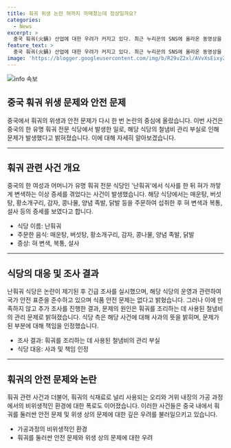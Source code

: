```yaml
---
title: 훠궈 위생 논란 혀까지 까매졌는데 정상일까요?
categories:
  - News
excerpt: >
  중국 훠궈(火鍋) 산업에 대한 우려가 커지고 있다. 최근 누리꾼의 SNS에 올라온 동영상을 통해 중국 항저우의 유명 식당 난훠궈에서 혀가 까맣게 변색하는 사례가 공개되면서 논란이 불거졌다. 추가로 중국 신징바오에서는 오리와 거위 내장의 가공과정에서의 위생 문제가 폭로되었다. 이로 인해 난훠궈는 철냄비 관리의 부실로 문제가 발생했음을 인정하고 사과했으며, 중국의 훠궈 산업 전체에 대한 우려가 높아지고 있다.
feature_text: >
  중국 훠궈(火鍋) 산업에 대한 우려가 커지고 있다. 최근 누리꾼의 SNS에 올라온 동영상을 통해 중국 항저우의 유명 식당 난훠궈에서 혀가 까맣게 변색하는 사례가 공개되면서 논란이 불거졌다. 추가로 중국 신징바오에서는 오리와 거위 내장의 가공과정에서의 위생 문제가 폭로되었다. 이로 인해 난훠궈는 철냄비 관리의 부실로 문제가 발생했음을 인정하고 사과했으며, 중국의 훠궈 산업 전체에 대한 우려가 높아지고 있다.
image: 'https://blogger.googleusercontent.com/img/b/R29vZ2xl/AVvXsEixyZcFfHzMRdzZMjFBmAUKJYCLCGyLL1o632UiGVXcaFdKo_bkvkuCioo0uUKlGfBVcT3P84aROyZIXSBEx3Aw5nCQ3pTgDom1WDC4m8eifvWiAmWEEVb4x6G_l8C0QH225ldMjyaFvpxGEBGNO37VmDTDMHGhJPq73UglMfDca1-0aw/s1600/blogspot.png'
---
```


<p><img src="https://blogger.googleusercontent.com/img/b/R29vZ2xl/AVvXsEixyZcFfHzMRdzZMjFBmAUKJYCLCGyLL1o632UiGVXcaFdKo_bkvkuCioo0uUKlGfBVcT3P84aROyZIXSBEx3Aw5nCQ3pTgDom1WDC4m8eifvWiAmWEEVb4x6G_l8C0QH225ldMjyaFvpxGEBGNO37VmDTDMHGhJPq73UglMfDca1-0aw/s1600/blogspot.png" alt="info 속보" /></p>

<h2 data-ke-size="size26">중국 훠궈 위생 문제와 안전 문제</h2>

<p data-ke-size="size16">중국에서 훠궈의 위생과 안전 문제가 다시 한 번 논란의 중심에 올랐습니다. 이번 사건은 중국의 한 유명 훠궈 전문 식당에서 발생한 일로, 해당 식당의 철냄비 관리 부실로 인해 문제가 발생했다고 밝혀졌습니다. 이에 대해 자세히 알아보겠습니다.</p>

<hr>

<h2 data-ke-size="size24">훠궈 관련 사건 개요</h2>

<p data-ke-size="size16">중국의 한 여성과 어머니가 유명 훠궈 전문 식당인 '난훠궈'에서 식사를 한 뒤 혀가 까맣게 변색하는 이상 증세를 겪었다는 사건이 발생했습니다. 해당 식당에서는 매운탕, 버섯탕, 황소개구리, 감자, 콩나물, 양념 족발, 닭발 등을 주문하여 섭취한 후 혀 변색과 복통, 설사 등의 증세를 보였다고 합니다.</p>

<ul>
<li>식당 이름: 난훠궈</li>
<li>주문한 음식: 매운탕, 버섯탕, 황소개구리, 감자, 콩나물, 양념 족발, 닭발</li>
<li>증상: 혀 변색, 복통, 설사</li>
</ul>

<p data-ke-size="size16"></p>

<hr>

<h2 data-ke-size="size24">식당의 대응 및 조사 결과</h2>

<p data-ke-size="size16">난훠궈 식당은 논란이 제기된 후 긴급 조사를 실시했으며, 해당 식당의 운영과 관련하여 국가 안전 표준을 준수하고 있으며 식품 안전 문제는 없다고 밝혔습니다. 그러나 이에 만족하지 않고 추가 조사를 진행한 결과, 문제의 원인은 훠궈를 조리하는 데 사용된 철냄비의 관리 문제로 밝혀졌습니다. 식당 측은 해당 사건에 대해 사과의 뜻을 밝히며, 문제가 된 부분에 대해 책임을 인정했습니다.</p>

<ul>
<li>조사 결과: 훠궈를 조리하는 데 사용된 철냄비의 관리 부실</li>
<li>식당 대응: 사과 및 책임 인정</li>
</ul>

<p data-ke-size="size16"></p>

<hr>

<h2 data-ke-size="size24">훠궈의 안전 문제와 논란</h2>

<p data-ke-size="size16">훠궈 관련 사건과 더불어, 훠궈의 식재료로 널리 사용되는 오리와 거위 내장의 가공 과정에서의 비위생적인 환경에 대한 폭로도 이어졌습니다. 이러한 사건들은 중국 내에서 훠궈를 둘러싼 안전 문제 및 위생 상의 문제에 대한 깊은 우려를 불러일으키고 있습니다.</p>

<ul>
<li>가공과정의 비위생적인 환경</li>
<li>훠궈를 둘러싼 안전 문제와 위생 상의 문제에 대한 우려</li>
</ul>

<p data-ke-size="size16"></p>

<p data-ke-size="size16">&nbsp;</p>

